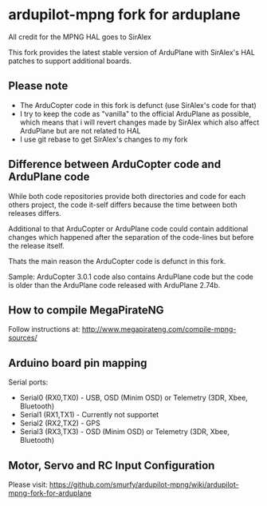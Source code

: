 # ardupilot-mpng fork for arduplane

All credit for the MPNG HAL goes to SirAlex

This fork provides the latest stable version of ArduPlane with SirAlex's HAL patches to support additional boards.

## Please note
* The ArduCopter code in this fork is defunct (use SirAlex's code for that)
* I try to keep the code as "vanilla" to the official ArduPlane as possible,
  which means that i will revert changes made by SirAlex which also affect ArduPlane but are not related to HAL
* I use git rebase to get SirAlex's changes to my fork

## Difference between ArduCopter code and ArduPlane code

While both code repositories provide both directories and code for each others project,
the code it-self differs because the time between both releases differs.

Additional to that ArduCopter or ArduPlane code could contain additional changes which happened after
the separation of the code-lines but before the release itself.

Thats the main reason the ArduCopter code is defunct in this fork.

Sample:
  ArduCopter 3.0.1 code also contains ArduPlane code but the code is older than the ArduPlane code
  released with ArduPlane 2.74b.

## How to compile MegaPirateNG
Follow instructions at: http://www.megapirateng.com/compile-mpng-sources/

## Arduino board pin mapping
Serial ports:
* Serial0 (RX0,TX0) - USB, OSD (Minim OSD) or Telemetry (3DR, Xbee, Bluetooth)
* Serial1 (RX1,TX1) - Currently not supportet
* Serial2 (RX2,TX2) - GPS
* Serial3 (RX3,TX3) - OSD (Minim OSD) or Telemetry (3DR, Xbee, Bluetooth)

## Motor, Servo and RC Input Configuration

Please visit: https://github.com/smurfy/ardupilot-mpng/wiki/ardupilot-mpng-fork-for-arduplane
